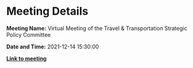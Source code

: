 # Meeting Details

**Meeting Name:** Virtual Meeting of the Travel & Transportation Strategic Policy Committee

**Date and Time:** 2021-12-14 15:30:00

**<a href="https://www.limerick.ie/council/whats-on/meeting-travel-transportation-strategic-policy-committee-7" target="_blank">Link to meeting</a>**
